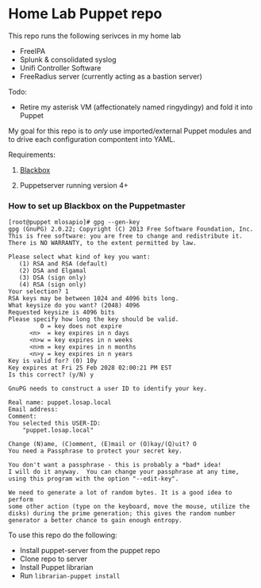 # Home Lab Puppet repo

This repo runs the following serivces in my home lab
- FreeIPA
- Splunk & consolidated syslog
- Unifi Controller Software
- FreeRadius server (currently acting as a bastion server)

Todo: 
- Retire my asterisk VM (affectionately named ringydingy) and fold it into Puppet

My goal for this repo is to _only_ use imported/external Puppet modules and to drive each configuration compontent into YAML. 

Requirements: 
1. [Blackbox](https://github.com/StackExchange/blackbox#installation-instructions)

2. Puppetserver running version 4+


### How to set up Blackbox on the Puppetmaster

```
[root@puppet mlosapio]# gpg --gen-key
gpg (GnuPG) 2.0.22; Copyright (C) 2013 Free Software Foundation, Inc.
This is free software: you are free to change and redistribute it.
There is NO WARRANTY, to the extent permitted by law.

Please select what kind of key you want:
   (1) RSA and RSA (default)
   (2) DSA and Elgamal
   (3) DSA (sign only)
   (4) RSA (sign only)
Your selection? 1
RSA keys may be between 1024 and 4096 bits long.
What keysize do you want? (2048) 4096
Requested keysize is 4096 bits
Please specify how long the key should be valid.
         0 = key does not expire
      <n>  = key expires in n days
      <n>w = key expires in n weeks
      <n>m = key expires in n months
      <n>y = key expires in n years
Key is valid for? (0) 10y
Key expires at Fri 25 Feb 2028 02:00:21 PM EST
Is this correct? (y/N) y

GnuPG needs to construct a user ID to identify your key.

Real name: puppet.losap.local
Email address: 
Comment: 
You selected this USER-ID:
    "puppet.losap.local"

Change (N)ame, (C)omment, (E)mail or (O)kay/(Q)uit? O
You need a Passphrase to protect your secret key.

You don't want a passphrase - this is probably a *bad* idea!
I will do it anyway.  You can change your passphrase at any time,
using this program with the option "--edit-key".

We need to generate a lot of random bytes. It is a good idea to perform
some other action (type on the keyboard, move the mouse, utilize the
disks) during the prime generation; this gives the random number
generator a better chance to gain enough entropy.
```

To use this repo do the following:
- Install puppet-server from the puppet repo
- Clone repo to server
- Install Puppet librarian
- Run `librarian-puppet install`
